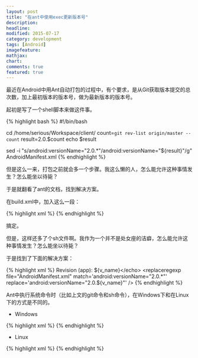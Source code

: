 ```yaml
---
layout: post
title: "在ant中使用exec更新版本号"
description:
headline:
modified: 2015-07-17
category: development
tags: [Android]
imagefeature:
mathjax:
chart:
comments: true
featured: true
---
```




最近在Android中用Ant自动打包的过程中，有个要求，是从Git获取版本提交的总次数，加上最初版本的版本号，做为最新版本的版本号。

起初是写了一个shell脚本来做这件事。

{% highlight bash %}
#!/bin/bash

cd /home/serious/Workspace/client/
count=`git rev-list origin/master --count`
result=2.0.$count
echo $result

sed -i "s/android:versionName=\"2.0.*\"/android:versionName=\"${result}\"/g" AndroidManifest.xml
{% endhighlight %}

但是这么一来，打包之前就会多一个步骤。我这么懒的人，怎么能允许这种事情发生？怎么能坐以待毙？

于是就翻看了ant的文档，找到解决方案。

在build.xml中，加入这么一段：

{% highlight xml %}
<target name="versioncode">
    <exec executable="sh">
        <arg value="update_vercode.sh" />
    </exec>
</target>
{% endhighlight %}

搞定。

但是，这样还多了个sh文件啊。我作为一个并不是处女座的洁癖，怎么能允许这种事情发生？怎么能坐以待毙？

于是找到了下面的解决方案：

{% highlight xml %}
<target name="versioncode">
        <exec executable="sh" outputproperty="v_name">
            <arg value="-c" />
            <arg value="git rev-list origin/master --count" />
        </exec>
        <echo>Revision (app): ${v_name}</echo>
        <replaceregexp file="AndroidManifest.xml" match='android:versionName="2.0.*"' replace='android:versionName="2.0.${v_name}"' />
</target>
{% endhighlight %}

Ant中执行系统命令时（比如上文的git命令和sh命令），在Windows下和在Linux下的方式是不同的。

- Windows

{% highlight xml %}
<target name="help">
  <exec executable="cmd">
    <arg value="/c"/>
    <arg value="ant.bat"/>
    <arg value="-p"/>
  </exec>
</target>
{% endhighlight %}

- Linux

{% highlight xml %}
<target name="help">
  <exec executable="sh">
    <arg value="-c"/>
    <arg value="ant.sh"/>
    <arg value="-p"/>
  </exec>
</target>
{% endhighlight %}